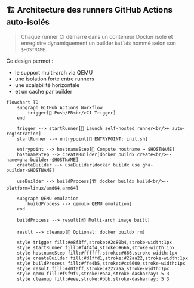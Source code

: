 ## 🏗️ Architecture des runners GitHub Actions auto-isolés

> Chaque runner CI démarre dans un conteneur Docker isolé et enregistre dynamiquement un builder `buildx` nommé selon son `$HOSTNAME`.

Ce design permet :
- le support multi-arch via QEMU
- une isolation forte entre runners
- une scalabilité horizontale
- et un cache par builder

```mermaid
flowchart TD
    subgraph GitHub Actions Workflow
        trigger[🔁 Push/PR<br/>CI Trigger]
    end

    trigger --> startRunner[🧱 Launch self-hosted runner<br/>+ auto-registration]
    startRunner --> entrypoint[🔧 ENTRYPOINT: init.sh]

    entrypoint --> hostnameStep[📛 Compute hostname → $HOSTNAME]
    hostnameStep --> createBuilder[docker buildx create<br/>--name=gha-builder-$HOSTNAME]
    createBuilder --> useBuilder[docker buildx use gha-builder-$HOSTNAME]

    useBuilder --> buildProcess[🏗️ docker buildx build<br/>--platform=linux/amd64,arm64]

    subgraph QEMU emulation
        buildProcess --> qemu[⚙️ QEMU emulation]
    end

    buildProcess --> result[📦 Multi-arch image built]

    result --> cleanup[🧹 Optional: docker buildx rm]

    style trigger fill:#e8f3ff,stroke:#2c80b4,stroke-width:1px
    style startRunner fill:#f4f4f4,stroke:#666,stroke-width:1px
    style hostnameStep fill:#ffffff,stroke:#666,stroke-width:1px
    style createBuilder fill:#d1ffd1,stroke:#22aa22,stroke-width:1px
    style buildProcess fill:#ffe4b5,stroke:#cc6600,stroke-width:1px
    style result fill:#d0f0ff,stroke:#2277aa,stroke-width:1px
    style qemu fill:#f9f9f9,stroke:#aaa,stroke-dasharray: 5 3
    style cleanup fill:#eee,stroke:#bbb,stroke-dasharray: 5 3
```